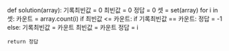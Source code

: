 def solution(array):
    기록최빈값 = 0
    최빈값 = 0
    정답 = 0
    셋 = set(array)
    for i in 셋:
        카운트 = array.count(i)
        if 최빈값 <= 카운트:
            if 기록최빈값 == 카운트:
                정답 = -1
            else:
                기록최빈값 = 카운트
                최빈값 = 카운트
                정답 = i
                
    return 정답